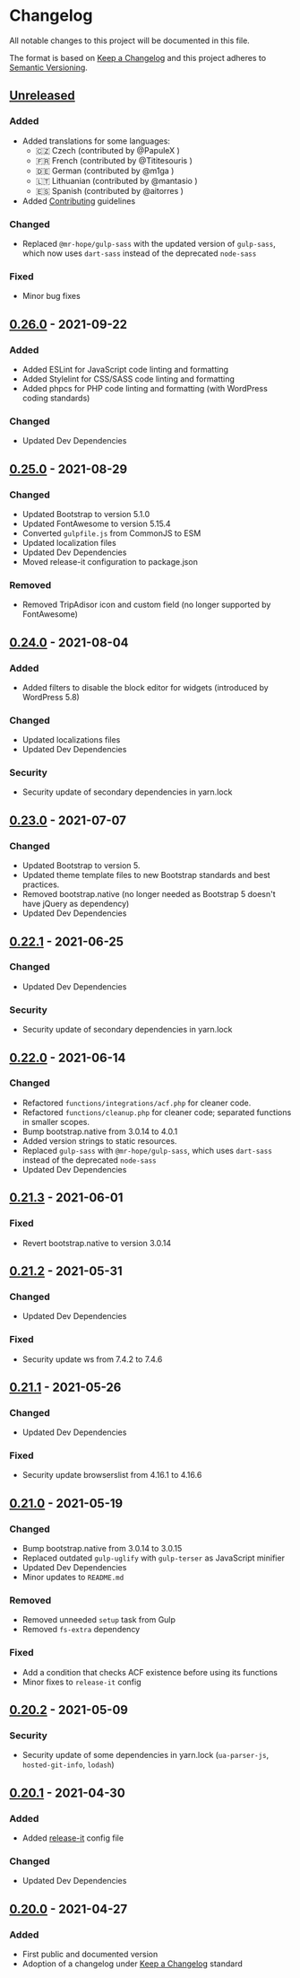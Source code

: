 # Changelog
All notable changes to this project will be documented in this file.

The format is based on [Keep a Changelog][Keep a Changelog] and this project adheres to [Semantic Versioning][Semantic Versioning].

## [Unreleased]

### Added
- Added translations for some languages:
  - 🇨🇿 Czech (contributed by @PapuleX )
  - 🇫🇷 French (contributed by @Tititesouris )
  - 🇩🇪 German (contributed by @m1ga )
  - 🇱🇹 Lithuanian (contributed by @mantasio )
  - 🇪🇸 Spanish (contributed by @aitorres )
- Added [Contributing](https://github.com/stefanobartoletti/bricks/blob/master/.github/CONTRIBUTING.md) guidelines

### Changed
- Replaced `@mr-hope/gulp-sass` with the updated version of `gulp-sass`, which now uses `dart-sass` instead of the deprecated `node-sass`

### Fixed
- Minor bug fixes


## [0.26.0] - 2021-09-22

### Added
- Added ESLint for JavaScript code linting and formatting
- Added Stylelint for CSS/SASS code linting and formatting
- Added phpcs for PHP code linting and formatting (with WordPress coding standards)

### Changed
- Updated Dev Dependencies

## [0.25.0] - 2021-08-29

### Changed
- Updated Bootstrap to version 5.1.0
- Updated FontAwesome to version 5.15.4
- Converted `gulpfile.js` from CommonJS to ESM
- Updated localization files
- Updated Dev Dependencies
- Moved release-it configuration to package.json

### Removed
- Removed TripAdisor icon and custom field (no longer supported by FontAwesome)

## [0.24.0] - 2021-08-04

### Added
- Added filters to disable the block editor for widgets (introduced by WordPress 5.8)

### Changed
- Updated localizations files
- Updated Dev Dependencies

### Security

- Security update of secondary dependencies in yarn.lock

## [0.23.0] - 2021-07-07

### Changed
- Updated Bootstrap to version 5.
- Updated theme template files to new Bootstrap standards and best practices.
- Removed bootstrap.native (no longer needed as Bootstrap 5 doesn't have jQuery as dependency)
- Updated Dev Dependencies

## [0.22.1] - 2021-06-25

### Changed
- Updated Dev Dependencies

### Security

- Security update of secondary dependencies in yarn.lock

## [0.22.0] - 2021-06-14

### Changed
- Refactored `functions/integrations/acf.php` for cleaner code.
- Refactored `functions/cleanup.php` for cleaner code; separated functions in smaller scopes.
- Bump bootstrap.native from 3.0.14 to 4.0.1
- Added version strings to static resources.
- Replaced `gulp-sass` with `@mr-hope/gulp-sass`, which uses `dart-sass` instead of the deprecated `node-sass`
- Updated Dev Dependencies

## [0.21.3] - 2021-06-01

### Fixed
- Revert bootstrap.native to version 3.0.14

## [0.21.2] - 2021-05-31

### Changed 
- Updated Dev Dependencies

### Fixed
- Security update ws from 7.4.2 to 7.4.6

## [0.21.1] - 2021-05-26

### Changed 
- Updated Dev Dependencies

### Fixed
- Security update browserslist from 4.16.1 to 4.16.6

## [0.21.0] - 2021-05-19

### Changed 
- Bump bootstrap.native from 3.0.14 to 3.0.15
- Replaced outdated `gulp-uglify` with `gulp-terser` as JavaScript minifier
- Updated Dev Dependencies
- Minor updates to `README.md`

### Removed
- Removed unneeded `setup` task from Gulp
- Removed `fs-extra` dependency

### Fixed
- Add a condition that checks ACF existence before using its functions
- Minor fixes to `release-it` config

## [0.20.2] - 2021-05-09

### Security

- Security update of some dependencies in yarn.lock (`ua-parser-js`, `hosted-git-info`, `lodash`)

## [0.20.1] - 2021-04-30

### Added
- Added [release-it](https://github.com/release-it/release-it) config file

### Changed 
- Updated Dev Dependencies

## [0.20.0] - 2021-04-27

### Added
- First public and documented version
- Adoption of a changelog under [Keep a Changelog][Keep a Changelog] standard


<!-- Links -->
[Keep a Changelog]: https://keepachangelog.com/
[Semantic Versioning]: https://semver.org/

<!-- Versions -->
[Unreleased]: https://github.com/stefanobartoletti/bricks/compare/master...devel

[0.26.0]: https://github.com/stefanobartoletti/bricks/compare/v0.25.0...v0.26.0
[0.25.0]: https://github.com/stefanobartoletti/bricks/compare/v0.24.0...v0.25.0
[0.24.0]: https://github.com/stefanobartoletti/bricks/compare/v0.23.0...v0.24.0
[0.23.0]: https://github.com/stefanobartoletti/bricks/compare/v0.22.1...v0.23.0
[0.22.1]: https://github.com/stefanobartoletti/bricks/compare/v0.22.0...v0.22.1
[0.22.0]: https://github.com/stefanobartoletti/bricks/compare/v0.21.3...v0.22.0
[0.21.3]: https://github.com/stefanobartoletti/bricks/compare/v0.21.2...v0.21.3
[0.21.2]: https://github.com/stefanobartoletti/bricks/compare/v0.21.1...v0.21.2
[0.21.1]: https://github.com/stefanobartoletti/bricks/compare/v0.21.0...v0.21.1
[0.21.0]: https://github.com/stefanobartoletti/bricks/compare/v0.20.2...v0.21.0
[0.20.2]: https://github.com/stefanobartoletti/bricks/compare/v0.20.1...v0.20.2
[0.20.1]: https://github.com/stefanobartoletti/bricks/compare/v0.20.0...v0.20.1
[0.20.0]: https://github.com/stefanobartoletti/bricks/releases/v0.20.0
